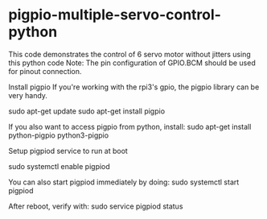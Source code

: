 # pigpio-multiple-servo-control-python
This code demonstrates the control of 6 servo motor without jitters using this python code  Note:  The pin configuration of GPIO.BCM should be used for pinout connection.



Install pigpio
If you're working with the rpi3's gpio, the pigpio library can be very handy.


sudo apt-get update
sudo apt-get install pigpio 

If you also want to access pigpio from python, install: sudo apt-get install python-pigpio python3-pigpio

Setup pigpiod service to run at boot

sudo systemctl enable pigpiod

You can also start pigpiod immediately by doing: sudo systemctl start pigpiod

After reboot, verify with: sudo service pigpiod status
